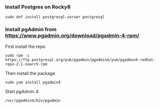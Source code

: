 ### Install Postgres on Rocky8  

    sudo dnf install postgresql-server postgresql  

### Install pgAdmin from https://www.pgadmin.org/download/pgadmin-4-rpm/  
First install the repo  
  
    sudo rpm -i https://ftp.postgresql.org/pub/pgadmin/pgadmin4/yum/pgadmin4-redhat-repo-2-1.noarch.rpm  

Then install the package  
  
    sudo yum install pgadmin4  

Start pgAdmin 4

    /usr/pgadmin4/bin/pgadmin  
